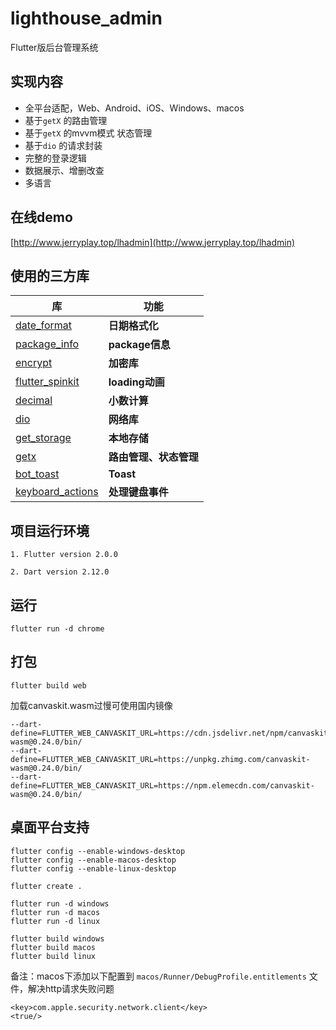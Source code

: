 # lighthouse_admin

Flutter版后台管理系统

## 实现内容

* 全平台适配，Web、Android、iOS、Windows、macos
* 基于`getX` 的路由管理
* 基于`getX` 的mvvm模式 状态管理
* 基于`dio` 的请求封装
* 完整的登录逻辑
* 数据展示、增删改查
* 多语言

## 在线demo
[http://www.jerryplay.top/lhadmin](http://www.jerryplay.top/lhadmin)

## 使用的三方库

| 库                         | 功能             |
| -------------------------- | --------------- |
| [date_format](https://github.com/tejainece/date_format)                            | **日期格式化**       |
| [package_info](https://github.com/flutter/plugins/tree/master/packages/package_info)     | **package信息**       |
| [encrypt](https://github.com/leocavalcante/encrypt)                            | **加密库**       |
| [flutter_spinkit](https://github.com/jogboms/flutter_spinkit)                            | **loading动画**       |
| [decimal](https://github.com/a14n/dart-decimal)                            | **小数计算**       |
| [dio](https://github.com/flutterchina/dio)                            | **网络库**       |
| [get_storage](https://github.com/rrousselGit/provider)                   | **本地存储**     |
| [getx](https://github.com/jonataslaw/getx)                            | **路由管理、状态管理**     |
| [bot_toast](https://github.com/MMMzq/bot_toast)     | **Toast**        |
| [keyboard_actions](https://github.com/diegoveloper/flutter_keyboard_actions)                  | **处理键盘事件**       |

## 项目运行环境

    1. Flutter version 2.0.0
     
    2. Dart version 2.12.0

## 运行

    flutter run -d chrome

## 打包

    flutter build web

加载canvaskit.wasm过慢可使用国内镜像

    --dart-define=FLUTTER_WEB_CANVASKIT_URL=https://cdn.jsdelivr.net/npm/canvaskit-wasm@0.24.0/bin/
    --dart-define=FLUTTER_WEB_CANVASKIT_URL=https://unpkg.zhimg.com/canvaskit-wasm@0.24.0/bin/ 
    --dart-define=FLUTTER_WEB_CANVASKIT_URL=https://npm.elemecdn.com/canvaskit-wasm@0.24.0/bin/

## 桌面平台支持

    flutter config --enable-windows-desktop
    flutter config --enable-macos-desktop 
    flutter config --enable-linux-desktop

    flutter create .

    flutter run -d windows
    flutter run -d macos 
    flutter run -d linux
    
    flutter build windows
    flutter build macos 
    flutter build linux

备注：macos下添加以下配置到 `macos/Runner/DebugProfile.entitlements` 文件，解决http请求失败问题

    <key>com.apple.security.network.client</key>
    <true/>
